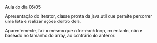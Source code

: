 Aula do dia 06/05

Apresentação do Iterator, classe pronta da java.util que permite percorrer uma lista e realizar ações dentro dela. 

Aparentemente, faz o mesmo que o for-each loop, no entanto, não é baseado no tamanho do array, ao contrário do anterior. 